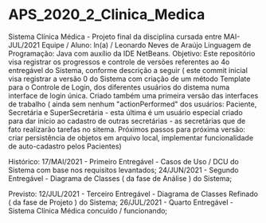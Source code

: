 # APS_2020_2_Clinica_Medica
Sistema Clínica Médica - Projeto final da disciplina cursada entre MAI-JUL/2021
Equipe / Aluno: ln(a) / Leonardo Neves de Araújo
Linguagem de Programação: Java com auxílio da IDE NetBeans.
Objetivo: Este repositório visa registrar os progressos e controle de versões referentes
ao 4o entregável do Sistema, conforme descrição a seguir ( este commit inicial visa
registrar a versão 0 do Sistema com criação de um método Template para o Controle de Login,
dos diferentes usuários do distema numa interface de login única. Criado também uma primeira
versão das interfaces de trabalho ( ainda sem nenhum "actionPerformed" dos usuários:
Paciente, Secretária e SuperSecretária - esta última é um usuário especial criado
para dar início ao cadastro de outras secretárias - as secretárias que de fato realizarão
tarefas no sitema. Próximos passos para próxima versão: criar persistência de objetos
em arquivo local, implementar funcionalidade de auto-cadastro pelos Pacientes)


Histórico:
17/MAI/2021 - Primeiro Entregável - Casos de Uso / DCU do Sistema com base nos requisitos levantados;
24/JUN/2021 - Segundo Entregável - Diagrama de Classes ( da fase de Análise ) do Sistema;

Previsto:
12/JUL/2021 - Terceiro Entregável - Diagrama de Classes Refinado ( da fase de Projeto ) do Sistema;
26/JUL/2021 - Quarto Entregável - Sistema Clínica Médica concuído / funcionando;


